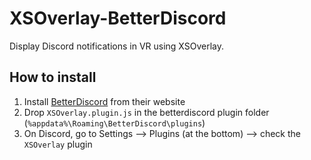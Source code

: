 # XSOverlay-BetterDiscord
 
Display Discord notifications in VR using XSOverlay.

## How to install
1. Install [BetterDiscord](https://betterdiscord.app) from their website
2. Drop `XSOverlay.plugin.js` in the betterdiscord plugin folder (`%appdata%\Roaming\BetterDiscord\plugins`)
3. On Discord, go to Settings --> Plugins (at the bottom) --> check the `XSOverlay` plugin
